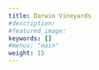 ```yaml
---
title: Darwin Vineyards
#description: 
#featured_image: 
keywords: []
#menus: "main"
weight: 15
---
```

